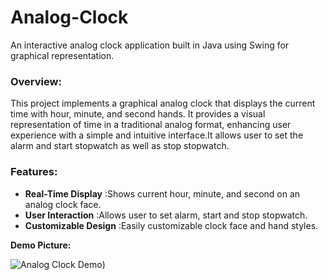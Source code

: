 # Analog-Clock
An interactive analog clock application built in Java using Swing for graphical representation.

### Overview:

This project implements a graphical analog clock that displays the current time with hour, minute, and second hands. It provides a visual representation of time in a traditional analog format, enhancing user experience with a simple and intuitive interface.It allows user to set the alarm and start stopwatch as well as stop stopwatch.


### Features: 

- **Real-Time Display** :Shows current hour, minute, and second on an analog clock face.
- **User Interaction** :Allows user to set alarm, start and stop stopwatch.
- __Customizable Design__ :Easily customizable clock face and hand styles.

**Demo Picture:**


![Analog Clock Demo](https://github.com/vaarajakogila/Analog-Clock/assets/134189443/e0c345db-c611-410e-a6e1-8bb79804a185.png))
